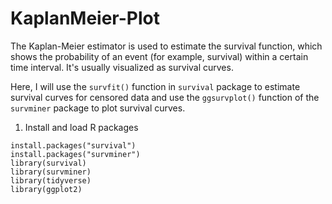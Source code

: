 # KaplanMeier-Plot

The Kaplan-Meier estimator is used to estimate the survival function, which shows the probability of an event (for example, survival) within a certain time interval. It's usually visualized as survival curves.

Here, I will use the `survfit()` function in `survival` package to estimate survival curves for censored data and use the `ggsurvplot()` function of the `survminer` package to plot survival curves.

1. Install and load R packages
```
install.packages("survival")
install.packages("survminer")
library(survival)
library(survminer)
library(tidyverse)
library(ggplot2)
```

